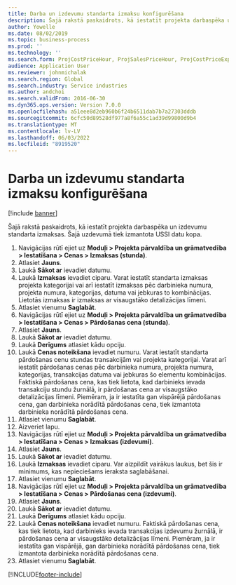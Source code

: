 ```yaml
---
title: Darba un izdevumu standarta izmaksu konfigurēšana
description: Šajā rakstā paskaidrots, kā iestatīt projekta darbaspēka un izdevumu standarta izmaksas.
author: Yowelle
ms.date: 08/02/2019
ms.topic: business-process
ms.prod: ''
ms.technology: ''
ms.search.form: ProjCostPriceHour, ProjSalesPriceHour, ProjCostPriceExpense, ProjSalesPriceCost
audience: Application User
ms.reviewer: johnmichalak
ms.search.region: Global
ms.search.industry: Service industries
ms.author: andchoi
ms.search.validFrom: 2016-06-30
ms.dyn365.ops.version: Version 7.0.0
ms.openlocfilehash: a51eee8d2eb960b6f24b6511dab7b7a27303dddb
ms.sourcegitcommit: 6cfc50d89528df977a8f6a55c1ad39d99800d9b4
ms.translationtype: MT
ms.contentlocale: lv-LV
ms.lasthandoff: 06/03/2022
ms.locfileid: "8919520"
---
```

# <a name="configure-standard-costs-for-labor-and-expenses"></a>Darba un izdevumu standarta izmaksu konfigurēšana

[!include [banner](../../includes/banner.md)]

Šajā rakstā paskaidrots, kā iestatīt projekta darbaspēka un izdevumu standarta izmaksas. Šajā uzdevumā tiek izmantota USSI datu kopa.

1. Navigācijas rūtī ejiet uz **Moduļi > Projekta pārvaldība un grāmatvedība > Iestatīšana > Cenas > Izmaksas (stunda)**.
2. Atlasiet **Jauns**.
3. Laukā **Sākot ar** ievadiet datumu.
4. Laukā **Izmaksas** ievadiet ciparu. Varat iestatīt standarta izmaksas projekta kategorijai vai arī iestatīt izmaksas pēc darbinieka numura, projekta numura, kategorijas, datuma vai jebkuras to kombinācijas. Lietotās izmaksas ir izmaksas ar visaugstāko detalizācijas līmeni.  
5. Atlasiet vienumu **Saglabāt**.
6. Navigācijas rūtī ejiet uz **Moduļi > Projekta pārvaldība un grāmatvedība > Iestatīšana > Cenas > Pārdošanas cena (stunda)**.
7. Atlasiet **Jauns**.
8. Laukā **Sākot ar** ievadiet datumu.
9. Laukā **Derīgums** atlasiet kādu opciju.
10. Laukā **Cenas noteikšana** ievadiet numuru. Varat iestatīt standarta pārdošanas cenu stundas transakcijām vai projekta kategorijai. Varat arī iestatīt pārdošanas cenas pēc darbinieka numura, projekta numura, kategorijas, transakcijas datuma vai jebkuras šo elementu kombinācijas. Faktiskā pārdošanas cena, kas tiek lietota, kad darbinieks ievada transakciju stundu žurnālā, ir pārdošanas cena ar visaugstāko detalizācijas līmeni. Piemēram, ja ir iestatīta gan vispārējā pārdošanas cena, gan darbinieka norādītā pārdošanas cena, tiek izmantota darbinieka norādītā pārdošanas cena.  
11. Atlasiet vienumu **Saglabāt**.
12. Aizveriet lapu.
13. Navigācijas rūtī ejiet uz **Moduļi > Projekta pārvaldība un grāmatvedība > Iestatīšana > Cenas > Izmaksas (izdevumi)**.
14. Atlasiet **Jauns**.
15. Laukā **Sākot ar** ievadiet datumu.
16. Laukā **Izmaksas** ievadiet ciparu. Var aizpildīt vairākus laukus, bet šis ir minimums, kas nepieciešams ieraksta saglabāšanai.  
17. Atlasiet vienumu **Saglabāt**.
18. Navigācijas rūtī ejiet uz **Moduļi > Projekta pārvaldība un grāmatvedība > Iestatīšana > Cenas > Pārdošanas cena (izdevumi)**.
19. Atlasiet **Jauns**.
20. Laukā **Sākot ar** ievadiet datumu.
21. Laukā **Derīgums** atlasiet kādu opciju.
22. Laukā **Cenas noteikšana** ievadiet numuru. Faktiskā pārdošanas cena, kas tiek lietota, kad darbinieks ievada transakcijas izdevumu žurnālā, ir pārdošanas cena ar visaugstāko detalizācijas līmeni. Piemēram, ja ir iestatīta gan vispārējā, gan darbinieka norādītā pārdošanas cena, tiek izmantota darbinieka norādītā pārdošanas cena.  
23. Atlasiet vienumu **Saglabāt**.



[!INCLUDE[footer-include](../../includes/footer-banner.md)]